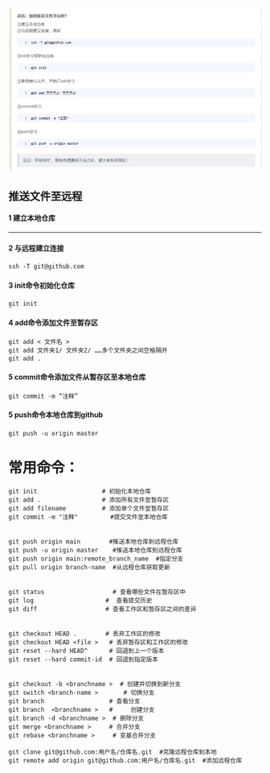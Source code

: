 ![alt text](QQ_1723082881283.png)
## 推送文件至远程

#### 1 建立本地仓库

-------
#### 2 与远程建立连接
``` shell
ssh -T git@github.com
```
#### 3 init命令初始化仓库
``` shell
git init
```
#### 4 add命令添加文件至暂存区
``` shell
git add < 文件名 >
git add 文件夹1/ 文件夹2/ ……多个文件夹之间空格隔开
git add .
```
#### 5 commit命令添加文件从暂存区至本地仓库
``` shell
git commit -m “注释”
```
#### 5 push命令本地仓库到github
``` shell
git push -u origin master
```
常用命令：
====
``` shell
git init                  # 初始化本地仓库
git add .                 # 添加所有文件至暂存区 
git add filename          # 添加单个文件至暂存区
git commit -m "注释"         #提交文件至本地仓库


git push origin main        #推送本地仓库到远程仓库
git push -u origin master    #推送本地仓库到远程仓库
git push origin main:remote_branch_name  #指定分支
git pull origin branch-name  #从远程仓库获取更新


git status                   # 查看哪些文件在暂存区中 
git log                    #  查看提交历史
git diff                   # 查看工作区和暂存区之间的差异


git checkout HEAD .        # 丢弃工作区的修改
git checkout HEAD <file >   # 丢弃暂存区和工作区的修改
git reset --hard HEAD^      # 回退到上一个版本
git reset --hard commit-id  # 回退到指定版本


git checkout -b <branchname >  # 创建并切换到新分支
git switch <branch-name >       # 切换分支
git branch                  # 查看分支
git branch  <branchname >   #     创建分支
git branch -d <branchname >  # 删除分支
git merge <branchname >     # 合并分支
git rebase <branchname >     # 变基合并分支

git clone git@github.com:用户名/仓库名.git  #克隆远程仓库到本地
git remote add origin git@github.com:用户名/仓库名.git  #添加远程仓库
````